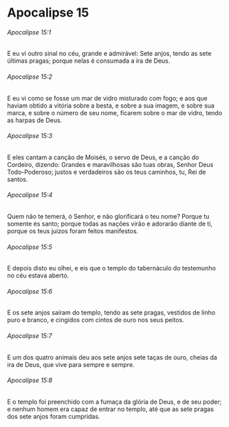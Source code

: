 # Apocalipse 15

###### Apocalipse 15:1

E eu vi outro sinal no céu, grande e admirável: Sete anjos, tendo as sete últimas pragas; porque nelas é consumada a ira de Deus.

###### Apocalipse 15:2

E eu vi como se fosse um mar de vidro misturado com fogo; e aos que haviam obtido a vitória sobre a besta, e sobre a sua imagem, e sobre sua marca, e sobre o número de seu nome, ficarem sobre o mar de vidro, tendo as harpas de Deus.

###### Apocalipse 15:3

E eles cantam a canção de Moisés, o servo de Deus, e a canção do Cordeiro, dizendo: Grandes e maravilhosas são tuas obras, Senhor Deus Todo-Poderoso; justos e verdadeiros são os teus caminhos, tu, Rei de santos.

###### Apocalipse 15:4

Quem não te temerá, ó Senhor, e não glorificará o teu nome? Porque tu somente és santo; porque todas as nações virão e adorarão diante de ti, porque os teus juízos foram feitos manifestos.

###### Apocalipse 15:5

E depois disto eu olhei, e eis que o templo do tabernáculo do testemunho no céu estava aberto.

###### Apocalipse 15:6

E os sete anjos saíram do templo, tendo as sete pragas, vestidos de linho puro e branco, e cingidos com cintos de ouro nos seus peitos.

###### Apocalipse 15:7

E um dos quatro animais deu aos sete anjos sete taças de ouro, cheias da ira de Deus, que vive para sempre e sempre.

###### Apocalipse 15:8

E o templo foi preenchido com a fumaça da glória de Deus, e de seu poder; e nenhum homem era capaz de entrar no templo, até que as sete pragas dos sete anjos foram cumpridas.

